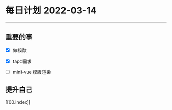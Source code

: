 #  每日计划 2022-03-14
---
## 重要的事
- [x]  做核酸
- [x]  tapd需求
- [ ]  mini-vue 模版渲染



## 提升自己

  



[[00.index]]








